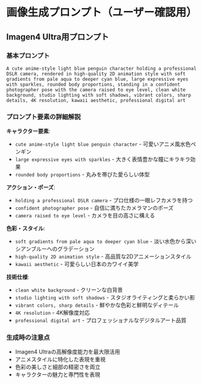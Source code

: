# 画像生成プロンプト（ユーザー確認用）

## Imagen4 Ultra用プロンプト

### 基本プロンプト
```
A cute anime-style light blue penguin character holding a professional DSLR camera, rendered in high-quality 2D animation style with soft gradients from pale aqua to deeper cyan blue, large expressive eyes with sparkles, rounded body proportions, standing in a confident photographer pose with the camera raised to eye level, clean white background, studio lighting with soft shadows, vibrant colors, sharp details, 4K resolution, kawaii aesthetic, professional digital art
```

### プロンプト要素の詳細解説

**キャラクター要素**:
- `cute anime-style light blue penguin character` - 可愛いアニメ風水色ペンギン
- `large expressive eyes with sparkles` - 大きく表情豊かな瞳にキラキラ効果
- `rounded body proportions` - 丸みを帯びた愛らしい体型

**アクション・ポーズ**:
- `holding a professional DSLR camera` - プロ仕様の一眼レフカメラを持つ
- `confident photographer pose` - 自信に満ちたカメラマンのポーズ
- `camera raised to eye level` - カメラを目の高さに構える

**色彩・スタイル**:
- `soft gradients from pale aqua to deeper cyan blue` - 淡い水色から深いシアンブルーへのグラデーション
- `high-quality 2D animation style` - 高品質な2Dアニメーションスタイル
- `kawaii aesthetic` - 可愛らしい日本のカワイイ美学

**技術仕様**:
- `clean white background` - クリーンな白背景
- `studio lighting with soft shadows` - スタジオライティングと柔らかい影
- `vibrant colors, sharp details` - 鮮やかな色彩と鮮明なディテール
- `4K resolution` - 4K解像度対応
- `professional digital art` - プロフェッショナルなデジタルアート品質

### 生成時の注意点
- Imagen4 Ultraの高解像度能力を最大限活用
- アニメスタイルに特化した表現を重視
- 色彩の美しさと細部の精密さを両立
- キャラクターの魅力と専門性を表現
